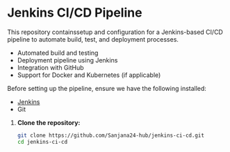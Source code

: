 # Jenkins CI/CD Pipeline   
This repository containssetup and configuration for a Jenkins-based CI/CD pipeline to automate build, test, and deployment processes.  

- Automated build and testing  
- Deployment pipeline using Jenkins  
- Integration with GitHub  
- Support for Docker and Kubernetes (if applicable)  

Before setting up the pipeline, ensure we have the following installed:  
- [Jenkins](https://www.jenkins.io/download/)  
- Git  



1. **Clone the repository:**  
   ```bash
   git clone https://github.com/Sanjana24-hub/jenkins-ci-cd.git
   cd jenkins-ci-cd
